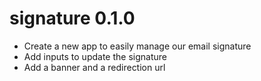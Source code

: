 # signature 0.1.0

* Create a new app to easily manage our email signature
* Add inputs to update the signature
* Add a banner and a redirection url
